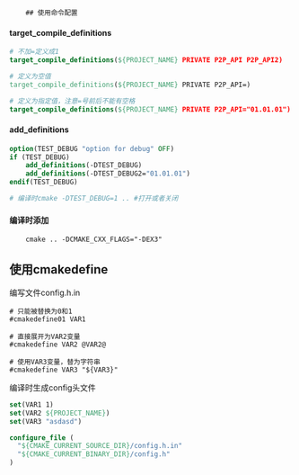         ## 使用命令配置
#### target_compile_definitions

```CMAKE
# 不加=定义成1
target_compile_definitions(${PROJECT_NAME} PRIVATE P2P_API P2P_API2)

# 定义为空值
target_compile_definitions(${PROJECT_NAME} PRIVATE P2P_API=)

# 定义为指定值，注意=号前后不能有空格
target_compile_definitions(${PROJECT_NAME} PRIVATE P2P_API="01.01.01")
```


#### add_definitions
```cmake
option(TEST_DEBUG "option for debug" OFF) 
if (TEST_DEBUG) 
	add_definitions(-DTEST_DEBUG) 
	add_definitions(-DTEST_DEBUG2="01.01.01")
endif(TEST_DEBUG)

# 编译时cmake -DTEST_DEBUG=1 .. #打开或者关闭
```

#### 编译时添加
``` shell
	cmake .. -DCMAKE_CXX_FLAGS="-DEX3"
```


## 使用cmakedefine
编写文件config.h.in

```
# 只能被替换为0和1
#cmakedefine01 VAR1  

# 直接展开为VAR2变量
#cmakedefine VAR2 @VAR2@  

# 使用VAR3变量，替为字符串
#cmakedefine VAR3 "${VAR3}"

```

编译时生成config头文件
```cmake
set(VAR1 1)  
set(VAR2 ${PROJECT_NAME})  
set(VAR3 "asdasd")

configure_file (
  "${CMAKE_CURRENT_SOURCE_DIR}/config.h.in"
  "${CMAKE_CURRENT_BINARY_DIR}/config.h"
)
```

